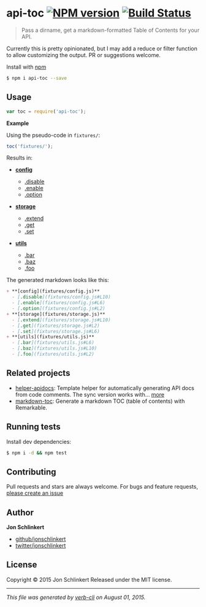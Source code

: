 # api-toc [![NPM version](https://badge.fury.io/js/api-toc.svg)](http://badge.fury.io/js/api-toc)  [![Build Status](https://travis-ci.org/jonschlinkert/api-toc.svg)](https://travis-ci.org/jonschlinkert/api-toc)

> Pass a dirname, get a markdown-formatted Table of Contents for your API.

Currently this is pretty opinionated, but I may add a reduce or filter function to allow customizing the output. PR or suggestions welcome.

Install with [npm](https://www.npmjs.com/)

```sh
$ npm i api-toc --save
```

## Usage

```js
var toc = require('api-toc');
```

**Example**

Using the pseudo-code in `fixtures/`:

```js
toc('fixtures/');
```

Results in:

* **[config](fixtures/config.js)**

  - [.disable](fixtures/config.js#L10)
  - [.enable](fixtures/config.js#L6)
  - [.option](fixtures/config.js#L2)
* **[storage](fixtures/storage.js)**

  - [.extend](fixtures/storage.js#L10)
  - [.get](fixtures/storage.js#L2)
  - [.set](fixtures/storage.js#L6)
* **[utils](fixtures/utils.js)**

  - [.bar](fixtures/utils.js#L6)
  - [.baz](fixtures/utils.js#L10)
  - [.foo](fixtures/utils.js#L2)

The generated markdown looks like this:

```markdown
+ **[config](fixtures/config.js)**
  - [.disable](fixtures/config.js#L10)
  - [.enable](fixtures/config.js#L6)
  - [.option](fixtures/config.js#L2)
+ **[storage](fixtures/storage.js)**
  - [.extend](fixtures/storage.js#L10)
  - [.get](fixtures/storage.js#L2)
  - [.set](fixtures/storage.js#L6)
+ **[utils](fixtures/utils.js)**
  - [.bar](fixtures/utils.js#L6)
  - [.baz](fixtures/utils.js#L10)
  - [.foo](fixtures/utils.js#L2)
```

## Related projects

* [helper-apidocs](https://github.com/jonschlinkert/helper-apidocs): Template helper for automatically generating API docs from code comments. The sync version works with… [more](https://github.com/jonschlinkert/helper-apidocs)
* [markdown-toc](https://github.com/jonschlinkert/markdown-toc): Generate a markdown TOC (table of contents) with Remarkable.

## Running tests

Install dev dependencies:

```sh
$ npm i -d && npm test
```

## Contributing

Pull requests and stars are always welcome. For bugs and feature requests, [please create an issue](https://github.com/jonschlinkert/api-toc/issues/new)

## Author

**Jon Schlinkert**

+ [github/jonschlinkert](https://github.com/jonschlinkert)
+ [twitter/jonschlinkert](http://twitter.com/jonschlinkert)

## License

Copyright © 2015 Jon Schlinkert
Released under the MIT license.

***

_This file was generated by [verb-cli](https://github.com/assemble/verb-cli) on August 01, 2015._